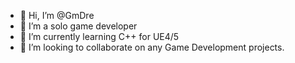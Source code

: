 - 👋 Hi, I’m @GmDre
- 👀 I’m a solo game developer
- 🌱 I’m currently learning C++ for UE4/5
- 💞️ I’m looking to collaborate on any Game Development projects.

<!---
GmDre/GmDre is a ✨ special ✨ repository because its `README.md` (this file) appears on your GitHub profile.
You can click the Preview link to take a look at your changes.
--->
